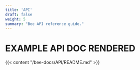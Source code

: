 ```yaml
---
title: 'API'
draft: false
weight: 5
summary: "Bee API reference guide."
---
```

# EXAMPLE API DOC RENDERED

{{< content "/bee-docs/API/README.md" >}}
